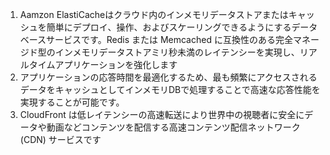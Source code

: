 1. Aamzon ElastiCacheはクラウド内のインメモリデータストアまたはキャッシュを簡単にデプロイ、操作、およびスケーリングできるようにするデータベースサービスです。Redis または Memcached に互換性のある完全マネージド型のインメモリデータストアミリ秒未満のレイテンシーを実現し、リアルタイムアプリケーションを強化します
2. アプリケーションの応答時間を最適化するため、最も頻繁にアクセスされるデータをキャッシュとしてインメモリDBで処理することで高速な応答性能を実現することが可能です。
3. CloudFront は低レイテンシーの高速転送により世界中の視聴者に安全にデータや動画などコンテンツを配信する高速コンテンツ配信ネットワーク (CDN) サービスです
